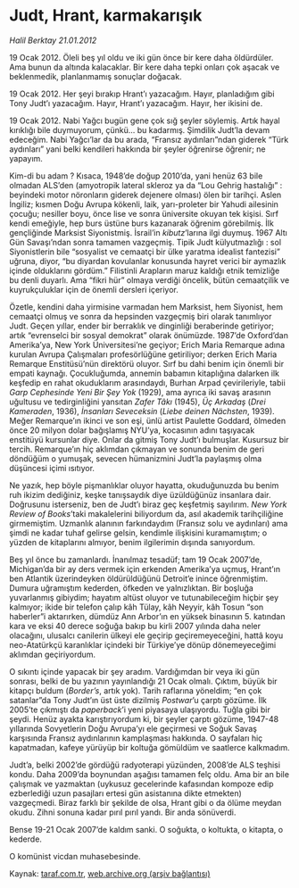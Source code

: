 # Judt, Hrant, karmakarışık

*Halil Berktay 21.01.2012*

<div class="yazi"><p>19 Ocak 2012. Öleli beş yıl oldu ve iki gün önce bir kere daha öldürdüler. Ama bunun da altında kalacaklar. Bir kere daha tepki onları çok aşacak ve beklenmedik, planlanmamış sonuçlar doğacak. </p>
<p>19 Ocak 2012. Her şeyi bırakıp Hrant’ı yazacağım. Hayır, planladığım gibi Tony Judt’ı yazacağım. Hayır, Hrant’ı yazacağım. Hayır, her ikisini de.</p>
<p>19 Ocak 2012. Nabi Yağcı bugün gene çok sığ şeyler söylemiş. Artık hayal kırıklığı bile duymuyorum, çünkü... bu kadarmış. Şimdilik Judt’la devam edeceğim. Nabi Yağcı’lar da bu arada, “Fransız aydınları”ndan giderek “Türk aydınları” yani belki kendileri hakkında bir şeyler öğrenirse öğrenir; ne yapayım.</p>
<p>Kim-di bu adam ? Kısaca, 1948’de doğup 2010’da, yani henüz 63 bile olmadan ALS’den (amyotropik lateral skleroz ya da “Lou Gehrig hastalığı” : beyindeki motor nöronların giderek dejenere olması) ölen bir tarihçi. Aslen İngiliz; kısmen Doğu Avrupa kökenli, laik, yarı-proleter bir Yahudi ailesinin çocuğu; nesiller boyu, önce lise ve sonra üniversite okuyan tek kişisi. Sırf kendi emeğiyle, hep burs üstüne burs kazanarak öğrenim görebilmiş. İlk gençliğinde Marksist Siyonistmiş. İsrail’in <i>kibutz</i>’larına ilgi duymuş. 1967 Altı Gün Savaşı’ndan sonra tamamen vazgeçmiş. Tipik Judt külyutmazlığı : sol Siyonistlerin bile “sosyalist ve cemaatçi bir ülke yaratma idealist fantezisi” uğruna, diyor, “bu diyardan kovulanlar konusunda hayret verici bir aymazlık içinde olduklarını gördüm.” Filistinli Arapların maruz kaldığı etnik temizliğe bu denli duyarlı. Ama “fikri hür” olmaya verdiği öncelik, bütün cemaatçilik ve kuyrukçuluklar için de önemli dersleri içeriyor. </p>
<p>Özetle, kendini daha yirmisine varmadan hem Marksist, hem Siyonist, hem cemaatçi olmuş ve sonra da hepsinden vazgeçmiş biri olarak tanımlıyor Judt. Geçen yıllar, ender bir berraklık ve dinginliği beraberinde getiriyor; artık “evrenselci bir sosyal demokrat” olarak önümüzde. 1987’de Oxford’dan Amerika’ya, New York Üniversitesi’ne geçiyor; Erich Maria Remarque adına kurulan Avrupa Çalışmaları profesörlüğüne getiriliyor; derken Erich Maria Remarque Enstitüsü’nün direktörü oluyor. Sırf bu dahi benim için önemli bir empati kaynağı. Çocukluğumda, annemin babamın kitaplığına dalarken ilk keşfedip en rahat okuduklarım arasındaydı, Burhan Arpad çevirileriyle, tabii <i>Garp Cephesinde Yeni Bir Şey Yok</i> (1929), ama ayrıca iki savaş arasının uğultusu ve tedirginliğini yansıtan <i>Zafer Tâkı</i> (1945), <i>Üç Arkadaş</i> (<i>Drei Kameraden</i>, 1936), <i>İnsanları Seveceksin</i> (<i>Liebe deinen Nächsten</i>, 1939). Meğer Remarque’ın ikinci ve son eşi, ünlü artist Paulette Goddard, ölmeden önce 20 milyon dolar bağışlamış NYU’ya, kocasının adını taşıyacak enstitüyü kursunlar diye. Onlar da gitmiş Tony Judt’ı bulmuşlar. Kusursuz bir tercih. Remarque’ın hiç aklımdan çıkmayan ve sonunda benim de geri döndüğüm o yumuşak, sevecen hümanizmini Judt’la paylaşmış olma düşüncesi içimi ısıtıyor.</p>
<p>Ne yazık, hep böyle pişmanlıklar oluyor hayatta, okuduğunuzda bu benim ruh ikizim dediğiniz, keşke tanışsaydık diye üzüldüğünüz insanlara dair. Doğrusunu isterseniz, ben de Judt’ı biraz geç keşfetmiş sayılırım. <i>New York Review of Books</i>’taki makalelerini biliyordum da, asıl akademik tarihçiliğine girmemiştim. Uzmanlık alanının farkındaydım (Fransız solu ve aydınları) ama şimdi ne kadar tuhaf gelirse gelsin, kendimle ilişkisini kuramamıştım; o yüzden de kitaplarını almıyor, benim ilgilerimin dışında sanıyordum. </p>
<p>Beş yıl önce bu zamanlardı. İnanılmaz tesadüf; tam 19 Ocak 2007’de, Michigan’da bir ay ders vermek için erkenden Amerika’ya uçmuş, Hrant’ın ben Atlantik üzerindeyken öldürüldüğünü Detroit’e inince öğrenmiştim. Dumura uğramıştım kederden, öfkeden ve yalnızlıktan. Bir boşluğa yuvarlanmış gibiydim; hayatım altüst oluyor ve tutunabileceğim hiçbir şey kalmıyor; ikide bir telefon çalıp kâh Tülay, kâh Neyyir, kâh Tosun “son haberler”i aktarırken, dümdüz Ann Arbor’ın en yüksek binasının 5. katından kara ve eksi 40 derece soğuğa bakıp bu kirli 2007 yılında daha neler olacağını, ulusalcı canilerin ülkeyi ele geçirip geçiremeyeceğini, hattâ koyu neo-Atatürkçü karanlıklar içindeki bir Türkiye’ye dönüp dönemeyeceğimi aklımdan geçiriyordum. </p>
<p>O sıkıntı içinde yapacak bir şey aradım. Vardığımdan bir veya iki gün sonrası, belki de bu yazının yayınlandığı 21 Ocak olmalı. Çıktım, büyük bir kitapçı buldum (<i>Border’s</i>, artık yok). Tarih raflarına yöneldim; “en çok satanlar”da Tony Judt’ın üst üste dizilmiş <i>Postwar</i>’u çarptı gözüme. İlk 2005’te çıkmıştı da <i>paperback</i>’i yeni piyasaya ulaşıyordu. Tuğla gibi bir şeydi. Henüz ayakta karıştırıyordum ki, bir şeyler çarptı gözüme, 1947-48 yıllarında Sovyetlerin Doğu Avrupa’yı ele geçirmesi ve Soğuk Savaş karşısında Fransız aydınlarının kamplaşması hakkında. O sayfaları hiç kapatmadan, kafeye yürüyüp bir koltuğa gömüldüm ve saatlerce kalkmadım. </p>
<p>Judt’a, belki 2002’de gördüğü radyoterapi yüzünden, 2008’de ALS teşhisi kondu. Daha 2009’da boynundan aşağısı tamamen felç oldu. Ama bir an bile çalışmak ve yazmaktan (uykusuz gecelerinde kafasından kompoze edip ezberlediği uzun pasajları ertesi gün asistanına dikte etmekten) vazgeçmedi. Biraz farklı bir şekilde de olsa, Hrant gibi o da ölüme meydan okudu. Zihni sonuna kadar pırıl pırıl yandı. Bir anda sönüverdi. </p>
<p>Bense 19-21 Ocak 2007’de kaldım sanki. O soğukta, o koltukta, o kitapta, o kederde. </p>
<p>O komünist vicdan muhasebesinde.</p>
</div>

Kaynak: [taraf.com.tr](http://www.taraf.com.tr/halil-berktay/makale-judt-hrant-karmakarisik.htm), [web.archive.org (arşiv bağlantısı)](http://web.archive.org/web/20131022121508/http://www.taraf.com.tr/halil-berktay/makale-judt-hrant-karmakarisik.htm)
